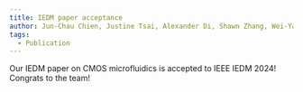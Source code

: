 ```yaml
---
title: IEDM paper acceptance
author: Jun-Chau Chien, Justine Tsai, Alexander Di, Shawn Zhang, Wei-Yang Weng
tags:
  - Publication
---
```


Our IEDM paper on CMOS microfluidics is accepted to IEEE IEDM 2024! Congrats to the team!
